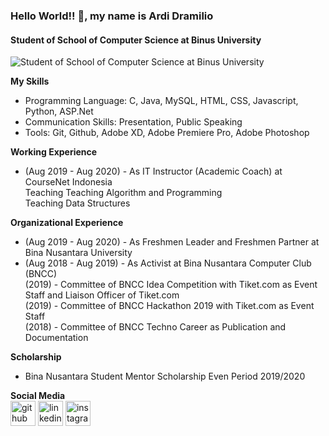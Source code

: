 ### Hello World!! 👋, my name is Ardi Dramilio
#### Student of School of Computer Science at Binus University
![Student of School of Computer Science at Binus University](https://media-exp1.licdn.com/dms/image/C5616AQFuh1L6_LKlAQ/profile-displaybackgroundimage-shrink_350_1400/0?e=1607558400&v=beta&t=_jzBNW7sqAtuzfgEz5gIjgwHEOIZO2S-Qb9KUasIYgo)

**My Skills**
* Programming Language: C, Java, MySQL, HTML, CSS, Javascript, Python, ASP.Net
* Communication Skills: Presentation, Public Speaking
* Tools: Git, Github, Adobe XD, Adobe Premiere Pro, Adobe Photoshop

**Working Experience**
*  (Aug 2019 - Aug 2020) - As IT Instructor (Academic Coach) at CourseNet Indonesia\
  Teaching Teaching Algorithm and Programming\
  Teaching Data Structures
  
**Organizational Experience**
* (Aug 2019 - Aug 2020) - As Freshmen Leader and Freshmen Partner at Bina Nusantara University
* (Aug 2018 - Aug 2019) - As Activist at Bina Nusantara Computer Club (BNCC)\
   (2019) - Committee of BNCC Idea Competition with Tiket.com as Event Staff and Liaison Officer of Tiket.com\
   (2019) - Committee of BNCC Hackathon 2019 with Tiket.com as Event Staff\
   (2018) - Committee of BNCC Techno Career as Publication and Documentation
   
**Scholarship**
* Bina Nusantara Student Mentor Scholarship Even Period 2019/2020
 
 

**Social Media**\
[<img src='https://cdn.jsdelivr.net/npm/simple-icons@3.0.1/icons/github.svg' alt='github' height='40'>](https://github.com/https://github.com/ArdiDramilio)  [<img src='https://cdn.jsdelivr.net/npm/simple-icons@3.0.1/icons/linkedin.svg' alt='linkedin' height='40'>](https://www.linkedin.com/in/https://www.linkedin.com/in/ardi-dramilio-8365ab178//)  [<img src='https://cdn.jsdelivr.net/npm/simple-icons@3.0.1/icons/instagram.svg' alt='instagram' height='40'>](https://www.instagram.com/ardidramilio/)  

